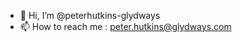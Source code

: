 - 👋 Hi, I’m @peterhutkins-glydways
- 📫 How to reach me : peter.hutkins@glydways.com

<!---
peterhutkins-glydways/peterhutkins-glydways is a ✨ special ✨ repository because its `README.md` (this file) appears on your GitHub profile.
You can click the Preview link to take a look at your changes.
--->
